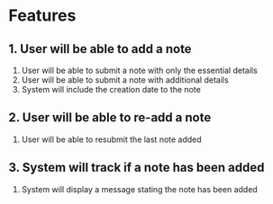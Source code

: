 # Features
## 1. User will be able to add a note
1. User will be able to submit a note with only the essential details  
1. User will be able to submit a note with additional details  
1. System will include the creation date to the note

## 2. User will be able to re-add a note
1. User will be able to resubmit the last note added  

## 3. System will track if a note has been added
1. System will display a message stating the note has been added